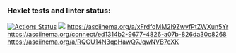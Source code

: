 ### Hexlet tests and linter status:
[![Actions Status](https://github.com/ilia-rassolov/python-project-49/workflows/hexlet-check/badge.svg)](https://github.com/ilia-rassolov/python-project-49/actions)
<a href="https://codeclimate.com/github/ilia-rassolov/python-project-49/maintainability"><img src="https://api.codeclimate.com/v1/badges/f315eb1f909eb7b075f2/maintainability" /></a>
https://asciinema.org/a/xFrdfqMM2I9ZwvfPtZWXun5Yr
https://asciinema.org/connect/ed1314b2-9677-4826-a07b-826da30c8268
https://asciinema.org/a/RQGU14N3qpHawQ7JqwNVB7eXK

